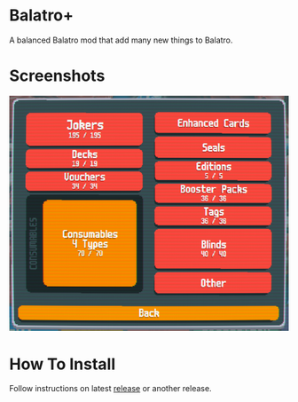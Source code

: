 # Balatro+
A balanced Balatro mod that add many new things to Balatro.

# Screenshots
![Collections](https://raw.githubusercontent.com/SomeCoder99/balatro-plus/main/assets/preview/collection.png)

# How To Install
Follow instructions on latest [release](https://github.com/SomeCoder99/balatro-plus/releases/tag/v1.0.1)
or another release.
